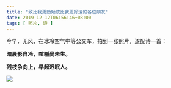 ```yaml
---
title: "致比我更勤勉或比我更好运的各位朋友"
date: 2019-12-12T06:56:46+08:00
tags: [ 照片, 诗 ]
---
```


今早，无风，在冰冷空气中等公交车，拍到一张照片，遂配诗一首：

**暗晨影自冷，喧嘁尚未生。**

**残枝争向上，早起迟眠人。**

![](/image/2019/1212/early.jpg)
